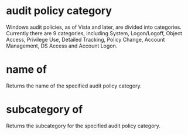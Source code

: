 # audit policy category

Windows audit policies, as of Vista and later, are divided into categories. Currently there are 9 categories, including System, Logon/Logoff, Object Access, Privilege Use, Detailed Tracking, Policy Change, Account Management, DS Access and Account Logon.

# name of <audit policy category>

Returns the name of the specified audit policy category.

# subcategory of <audit policy category>

Returns the subcategory for the specified audit policy category.
